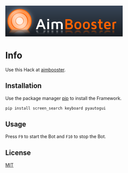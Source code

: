 ![Screenshot](aimbooster.png)
# Info

Use this Hack at [aimbooster](http://www.aimbooster.com/).

## Installation

Use the package manager [pip](https://pip.pypa.io/en/stable/) to install the Framework.  

```bash
pip install screen_search keyboard pyautogui
```

## Usage

Press ```F9``` to start the Bot and ```F10``` to stop the Bot.

## License
[MIT](https://choosealicense.com/licenses/mit/)